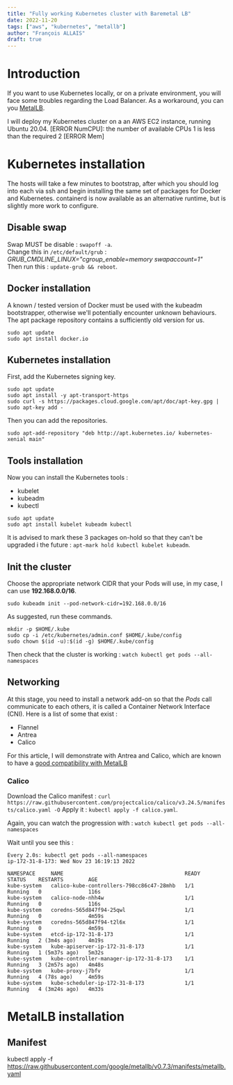 ```yaml
---
title: "Fully working Kubernetes cluster with Baremetal LB"
date: 2022-11-20
tags: ["aws", "kubernetes", "metallb"]
author: "François ALLAIS"
draft: true
---
```


# Introduction

If you want to use Kubernetes locally, or on a private environment, you will face some troubles regarding the Load Balancer. As a workaround, you can you [MetalLB](https://metallb.universe.tf).

I will deploy my Kubernetes cluster on a an AWS EC2 instance, running Ubuntu 20.04.
[ERROR NumCPU]: the number of available CPUs 1 is less than the required 2
        [ERROR Mem]

# Kubernetes installation

The hosts will take a few minutes to bootstrap, after which you should log into each via ssh and begin installing the same set of packages for Docker and Kubernetes. containerd is now available as an alternative runtime, but is slightly more work to configure.

## Disable swap

Swap MUST be disable : `swapoff -a`.  
Change this in `/etc/default/grub` : *GRUB_CMDLINE_LINUX="cgroup_enable=memory swapaccount=1"*  
Then run this : `update-grub && reboot`.

## Docker installation

A known / tested version of Docker must be used with the kubeadm bootstrapper, otherwise we'll potentially encounter unknown behaviours. The apt package repository contains a sufficiently old version for us.

```
sudo apt update
sudo apt install docker.io
```

## Kubernetes installation

First, add the Kubernetes signing key.

```
sudo apt update
sudo apt install -y apt-transport-https
sudo curl -s https://packages.cloud.google.com/apt/doc/apt-key.gpg | sudo apt-key add -
```

Then you can add the repositories.

```
sudo apt-add-repository "deb http://apt.kubernetes.io/ kubernetes-xenial main"
```

## Tools installation

Now you can install the Kubernetes tools :

 - kubelet
 - kubeadm
 - kubectl

```
sudo apt update
sudo apt install kubelet kubeadm kubectl
```

It is advised to mark these 3 packages on-hold so that they can't be upgraded i the future : `apt-mark hold kubectl kubelet kubeadm`.

## Init the cluster

Choose the appropriate network CIDR that your Pods will use, in my case, I can use **192.168.0.0/16**.

```
sudo kubeadm init --pod-network-cidr=192.168.0.0/16
```

As suggested, run these commands.

```
mkdir -p $HOME/.kube
sudo cp -i /etc/kubernetes/admin.conf $HOME/.kube/config
sudo chown $(id -u):$(id -g) $HOME/.kube/config
```

Then check that the cluster is working : `watch kubectl get pods --all-namespaces`

## Networking

At this stage, you need to install a network add-on so that the *Pods* call communicate to each others, it is called a Container Network Interface (CNI). Here is a list of some that exist :

 - Flannel 
 - Antrea
 - Calico

For this article, I will demonstrate with Antrea and Calico, which are known to have a [good compatibility with MetalLB](https://metallb.universe.tf/installation/network-addons/)

### Calico

Download the Calico manifest : `curl https://raw.githubusercontent.com/projectcalico/calico/v3.24.5/manifests/calico.yaml -O`
Apply it : `kubectl apply -f calico.yaml`.


Again, you can watch the progression with : `watch kubectl get pods --all-namespaces`

Wait until you see this :

```
Every 2.0s: kubectl get pods --all-namespaces                                                                                                                             ip-172-31-8-173: Wed Nov 23 16:19:13 2022

NAMESPACE     NAME                                       READY   STATUS    RESTARTS        AGE
kube-system   calico-kube-controllers-798cc86c47-28mhb   1/1     Running   0               116s
kube-system   calico-node-nhh4w                          1/1     Running   0               116s
kube-system   coredns-565d847f94-25qwl                   1/1     Running   0               4m59s
kube-system   coredns-565d847f94-t2l6x                   1/1     Running   0               4m59s
kube-system   etcd-ip-172-31-8-173                       1/1     Running   2 (3m4s ago)    4m19s
kube-system   kube-apiserver-ip-172-31-8-173             1/1     Running   1 (5m37s ago)   5m32s
kube-system   kube-controller-manager-ip-172-31-8-173    1/1     Running   3 (2m57s ago)   4m48s
kube-system   kube-proxy-j7bfv                           1/1     Running   4 (78s ago)     4m59s
kube-system   kube-scheduler-ip-172-31-8-173             1/1     Running   4 (3m24s ago)   4m33s
```

# MetalLB installation

## Manifest

kubectl apply -f https://raw.githubusercontent.com/google/metallb/v0.7.3/manifests/metallb.yaml
